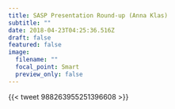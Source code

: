 ```yaml
---
title: SASP Presentation Round-up (Anna Klas)
subtitle: ""
date: 2018-04-23T04:25:36.516Z
draft: false
featured: false
image:
  filename: ""
  focal_point: Smart
  preview_only: false
---
```

{{< tweet 988263955251396608 >}}